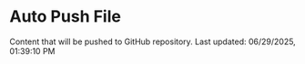 # Auto Push File

Content that will be pushed to GitHub repository.
Last updated: 06/29/2025, 01:39:10 PM